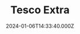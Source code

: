 ---
date: 2024-01-06T14:33:40.000Z
title: Tesco Extra
latitude: 52.0397704
longitude: 1.098602
url: https://www.tesco.com
category: checkin
---
